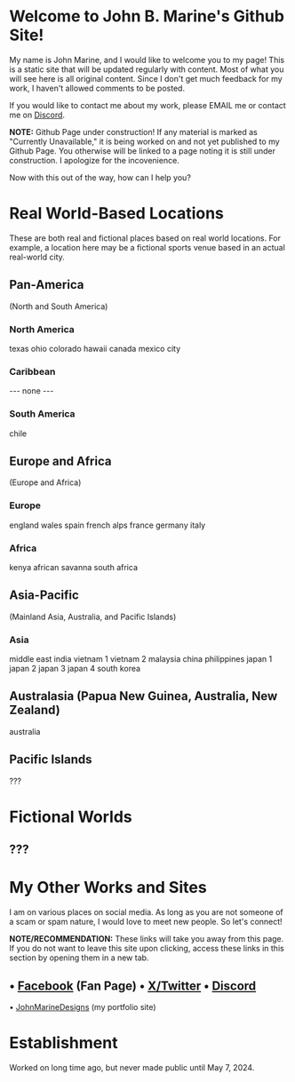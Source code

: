 # Welcome to John B. Marine's Github Site!
My name is John Marine, and I would like to welcome you to my page!  This is a static site that will be updated regularly with content.  Most of what you will see here is all original content.  Since I don't get much feedback for my work, I haven't allowed comments to be posted.

If you would like to contact me about my work, please EMAIL me or contact me on [Discord](https://discord.gg/ebfnsJcKVM).

<b>NOTE:</b> Github Page under construction!  If any material is marked as "Currently Unavailable," it is being worked on and not yet published to my Github Page.  You otherwise will be linked to a page noting it is still under construction.  I apologize for the incovenience.

Now with this out of the way, how can I help you?  





# Real World-Based Locations
These are both real and fictional places based on real world locations.  For example, a location here may be a fictional sports venue based in an actual real-world city.

## Pan-America
(North and South America)

### North America
texas
ohio
colorado
hawaii
canada
mexico city

### Caribbean
--- none ---

### South America
chile

## Europe and Africa
(Europe and Africa)

### Europe
england
wales
spain
french alps
france
germany
italy

### Africa
kenya
african savanna
south africa

## Asia-Pacific
(Mainland Asia, Australia, and Pacific Islands)

### Asia
middle east
india
vietnam 1
vietnam 2
malaysia
china
philippines
japan 1
japan 2
japan 3
japan 4
south korea

## Australasia (Papua New Guinea, Australia, New Zealand)
australia

## Pacific Islands
???


# Fictional Worlds

## ???





# My Other Works and Sites
I am on various places on social media.  As long as you are not someone of a scam or spam nature, I would love to meet new people.  So let's connect!

<b>NOTE/RECOMMENDATION:</b> These links will take you away from this page.  If you do not want to leave this site upon clicking, access these links in this section by opening them in a new tab.

• [Facebook](https://www.facebook.com/Johnbmarineofficial) (Fan Page)
• [X/Twitter](https://twitter.com/johnbmarine)
• [Discord](https://discord.gg/ebfnsJcKVM)
-
• [JohnMarineDesigns](https://johnmarinedesigns.weebly.com) (my portfolio site)


# Establishment
Worked on long time ago, but never made public until May 7, 2024.
